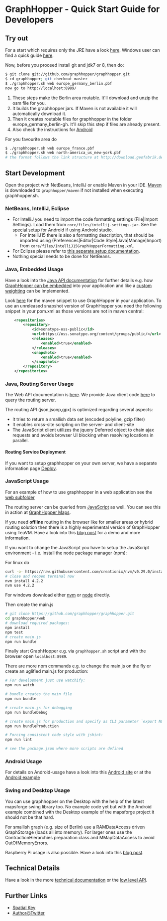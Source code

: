 # GraphHopper - Quick Start Guide for Developers

## Try out

For a start which requires only the JRE have a look [here](../web/quickstart.md). 
Windows user can find a quick guide [here](./windows-setup.md). 

Now, before you proceed install git and jdk7 or 8, then do:

```bash
$ git clone git://github.com/graphhopper/graphhopper.git
$ cd graphhopper; git checkout master
$ ./graphhopper.sh web europe_germany_berlin.pbf
now go to http://localhost:8989/
```

  1. These steps make the Berlin area routable. It'll download and unzip the osm file for you.
  2. It builds the graphhopper jars. If Maven is not available it will automatically download it.
  3. Then it creates routable files for graphhopper in the folder europe_germany_berlin-gh. It'll skip this step if files are already present.
  4. Also check the instructions for [Android](../android/index.md)

For you favourite area do

```bash
$ ./graphhopper.sh web europe_france.pbf
$ ./graphhopper.sh web north-america_us_new-york.pbf
# the format follows the link structure at http://download.geofabrik.de
```

## Start Development

Open the project with NetBeans, IntelliJ or enable Maven in your IDE. 
[Maven](http://maven.apache.org/download.cgi) is downloaded to ```graphhopper/maven``` if not 
installed when executing graphhopper.sh.

### NetBeans, IntelliJ, Eclipse

 * For IntelliJ you need to import the code formatting settings (File|Import Settings). Load them from `core/files/intellij-settings.jar`. See the [special setup](../android/android-studio-setup.md) for Android if using Android studio.
   * For IntelliJ15 there is also a formatting description, that should be imported using (Preferences|Editor|Code Style|Java|Manage|Import) from `core/files/IntelliJ15GraphHopperFormatting.xml`. 
 * For Eclipse please refer to [this separate setup documentation](./eclipse-setup.md).
 * Nothing special needs to be done for NetBeans.

### Java, Embedded Usage

Have a look into the [Java API documentation](./) for further details e.g. how [GraphHopper can
be embedded](./routing.md) into your application and like a [custom weighting](./weighting.md) 
can be implemented.

Look [here](http://graphhopper.com/#community) for the maven snippet to use GraphHopper in your
application. To use an unreleased snapshot version of GraphHopper you need the following snippet in your pom.xml
as those versions are not in maven central:

```xml
    <repositories>
        <repository>
            <id>sonatype-oss-public</id>
            <url>https://oss.sonatype.org/content/groups/public/</url>
            <releases>
                <enabled>true</enabled>
            </releases>
            <snapshots>
                <enabled>true</enabled>
            </snapshots>
        </repository>
    </repositories>
```

### Java, Routing Server Usage

The Web API documentation is [here](../web). 
We provide Java client code [here](https://github.com/graphhopper/graphhopper/blob/d70b63660ac5200b03c38ba3406b8f93976628a6/web/src/main/java/com/graphhopper/http/GraphHopperWeb.java#L43)
to query the routing server.

The routing API (json,jsonp,gpx) is optimized regarding several aspects:
 * It tries to return a smallish data set (encoded polyline, gzip filter)
 * It enables cross-site scripting on the server- and client-site
 * The JavaScript client utilizes the jquery Deferred object to chain ajax requests and avoids browser UI blocking when resolving locations in parallel.

#### Routing Service Deployment

If you want to setup graphhopper on your own server, we have a separate information page [Deploy](./deploy.md).

### JavaScript Usage

For an example of how to use graphhopper in a web application see the 
[web subfolder](https://github.com/graphhopper/graphhopper/tree/master/web)

The routing server can be queried from [JavaScript](https://github.com/graphhopper/graphhopper/blob/d70b63660ac5200b03c38ba3406b8f93976628a6/web/src/main/webapp/js/ghrequest.js)
as well. You can see this in action at [GraphHopper Maps](https://graphhopper.com/maps/).

If you need **offline** routing in the browser like for smaller areas or hybrid routing solution
then there is a highly experimental version of GraphHopper using TeaVM. 
Have a look into this [blog post](http://karussell.wordpress.com/2014/05/04/graphhopper-in-the-browser-teavm-makes-offline-routing-via-openstreetmap-possible-in-javascript/) 
for a demo and more information.

If you want to change the JavaScript you have to setup the JavaScript environment - 
i.e. install the node package manager (npm):

For linux do
```bash
curl -o- https://raw.githubusercontent.com/creationix/nvm/v0.29.0/install.sh | bash
# close and reopen terminal now
nvm install 4.2.2
nvm use 4.2.2
```

For windows download either [nvm](https://github.com/coreybutler/nvm-windows) or [node](https://nodejs.org/en/download/) directly.

Then create the main.js
```bash
# git clone https://github.com/graphhopper/graphhopper.git
cd graphhopper/web
# download required packages:
npm install
npm test
# create main.js
npm run bundle
```

Finally start GraphHopper e.g. via `graphhopper.sh` script and with the browser open `localhost:8989`.

There are more npm commands e.g. to change the main.js on the fly or create an uglified main.js for production:
```bash
# For development just use watchify:
npm run watch

# bundle creates the main file
npm run bundle

# create main.js for debugging
npm run bundleDebug

# create main.js for production and specify as CLI parameter `export NODE_ENV=development` which `options_*.js` should be selected
npm run bundleProduction

# Forcing consistent code style with jshint:
npm run lint

# see the package.json where more scripts are defined
```

### Android Usage
 
For details on Android-usage have a look into this [Android site](../android/index.md) or at the
[Android example](https://github.com/graphhopper/graphhopper/tree/master/android)

### Swing and Desktop Usage

You can use graphhopper on the Desktop with the help of the latest mapsforge swing library too. No example code
yet but with the Android example combined with the Desktop example of the mapsforge project it should not be
that hard.

For smallish graph (e.g. size of Berlin) use a RAMDataAccess driven GraphStorage (loads all into memory).
For larger ones use the ContractionHierarchies preparation class and MMapDataAccess to avoid OutOfMemoryErrors. 

Raspberry Pi usage is also possible. Have a look into this [blog post](https://karussell.wordpress.com/2014/01/09/road-routing-on-raspberry-pi-with-graphhopper/).

## Technical Details

Have a look in the more [technical documentation](./technical.md) or the [low level API](./low-level-api.md).

Further Links
---------------
 * [Spatial Key](http://karussell.wordpress.com/2012/05/23/spatial-keys-memory-efficient-geohashes/)
 * [Author@Twitter](https://twitter.com/timetabling)
